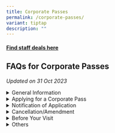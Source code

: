 ```yaml
---
title: Corporate Passes
permalink: /corporate-passes/
variant: tiptap
description: ""
---
```

<h4><a href="https://safpscwelfare.my.canva.site/deals" rel="noopener noreferrer nofollow" target="_blank">Find staff deals here</a></h4>
<h2>FAQs for Corporate Passes</h2>
<p><em>Updated on 31 Oct 2023</em>
</p>
<div data-type="detailGroup" class="isomer-accordion isomer-accordion-white">
<details class="isomer-details">
<summary>General Information</summary>
<div data-type="detailsContent" class="isomer-details-content">
<ul data-tight="true" class="tight">
<li>
<p><strong>What are Corporate Passes and who are eligible for them?</strong>
</p>
<p>Corporate passes grant successful MINDEF/SAF applicants free access to
the various local attractions, on a first come first served basis. Each
corporate pass can admit one MINDEF/SAF service personnel and up to three
(3) guests.</p>
<p></p>
</li>
<li>
<p><strong>Do I have to pay for the Corporate Passes?</strong>
</p>
<p>These passes are free for all MINDEF/SAF service personnel (including
NSF) who is holding his/her valid SAF Card/SAF Identity Card. MSD personnel
and those on No Pay Leave or Term of Absence will not be eligible for the
corporate passes.</p>
</li>
</ul>
</div>
</details>
<details class="isomer-details">
<summary>Applying for a Corporate Pass</summary>
<div data-type="detailsContent" class="isomer-details-content">
<ul data-tight="true" class="tight">
<li>
<p>When and how do I apply for the Corporate Pass?</p>
<p>a) <u>Release of Passes</u>
</p>
<p>Passes are released for booking thrice a year. The upcoming booking windows
are (a) Dec 2023 to Mar 2024; (b) Apr to Jun 2024; and (c) Jul to Nov 2024.
Passes will be released one to two weeks before the start of each period
and are allocated on a first come first served basis. Pass releases will
be publicised on The Noticeboard and detailed instructions will be given
with each announcement.</p>
</li>
</ul>
<p></p>
<p>b) <u>Apply on EventBrite</u>
</p>
<p>Corporate Pass applications are to be submitted through Eventbrite. Visit
<a href="https://go.gov.sg/safpscwelfareportal" rel="noopener noreferrer nofollow" target="_blank">https://go.gov.sg/safpscwelfareportal</a>to access the application pages.</p>
<p>i. <u>Eventbrite account</u>. You will need to ensure that you have an
Eventbrite account before you can apply for the corporate pass.</p>
<p>ii. <u>Password Authentication</u>. You will need a password to access
the Eventbrite application page for the MINDEF/SAF Corporate Passes. This
can be found in the publicity poster sent by MINDEF Employee Communications
via The Noticeboard, M365 and Athena before the start of each booking window.
The password changes for every window, so be sure to keep a look out for
it!</p>
<p></p>
<ul data-tight="true" class="tight">
<li>
<p><strong>Why am I unable to make a booking for my desired date of visit?</strong>
</p>
<p>This indicates that tickets for your desired date of visit are fully booked.
You can select another date of visit or check the booking website from
time to time as some slots may become available due to cancellations.</p>
<p></p>
</li>
<li>
<p><strong>Can I apply for more than one corporate pass for the same location, in the same booking window?</strong>
</p>
<p>To give everyone an opportunity to visit the attractions, each service
personnel is allowed to book only <strong><u>one</u></strong> corporate pass
for each location in each booking window. <u>Multiple bookings for the same location within each window will be cancelled without prior notice.</u>
</p>
<p></p>
</li>
<li>
<p><strong>I am going to ORD/resign/retire before my visit. Can I still apply for a Corporate Pass?</strong>
</p>
<p>The use of Corporate Passes is a welfare provision meant for in-service
personnel. Do ensure that you are still in service at the point of visit.</p>
</li>
</ul>
</div>
</details>
<details class="isomer-details">
<summary>Notification of Application</summary>
<div data-type="detailsContent" class="isomer-details-content">
<ul data-tight="true" class="tight">
<li>
<p><strong>How do I know if my application for the corporate pass was successful?</strong>
</p>
<p>You will receive the following if you have successfully applied for a
pass:</p>
<p>a) An order confirmation email from Eventbrite, on the day of application.</p>
<p>b) An email from PostmanSG with the Authorisation letter attached, three
(3) working days before your intended date of visit.</p>
<p>Please check that the details on the letter are correct and <a href="mailto:Welfare_Benefits_Enquiry@defence.gov.sg?subject=Corporate Pass Enquiry" rel="noopener noreferrer nofollow" target="_blank">email</a> us
if there are errors.</p>
</li>
</ul>
</div>
</details>
<details class="isomer-details">
<summary>Cancellation/Amendment</summary>
<div data-type="detailsContent" class="isomer-details-content">
<p></p>
</div>
</details>
<details class="isomer-details">
<summary>Before Your Visit</summary>
<div data-type="detailsContent" class="isomer-details-content">
<p></p>
</div>
</details>
<details class="isomer-details">
<summary>Others</summary>
<div data-type="detailsContent" class="isomer-details-content">
<p></p>
</div>
</details>
</div>
<p></p>
